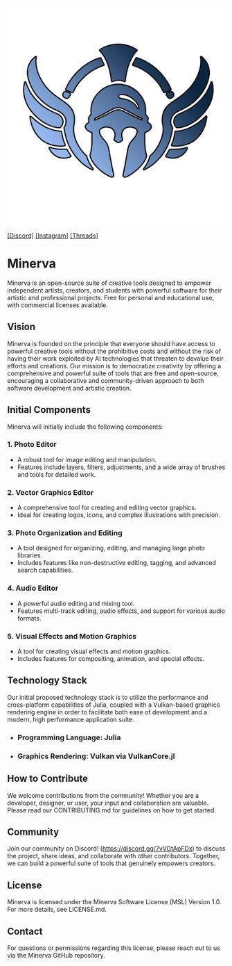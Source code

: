 ![Minerva Logo](Logo-1.png)

[[Discord]](https://discord.gg/7vVGtApFDx)
[[Instagram]](https://www.instagram.com/minerva.create/)
[[Threads]](https://www.threads.net/@minerva.create)


# Minerva
Minerva is an open-source suite of creative tools designed to empower independent artists, creators, and students with powerful software for their artistic and professional projects. Free for personal and educational use, with commercial licenses available.

## Vision

Minerva is founded on the principle that everyone should have access to powerful creative tools without the prohibitive costs and without the risk of having their work exploited by AI technologies that threaten to devalue their efforts and creations. Our mission is to democratize creativity by offering a comprehensive and powerful suite of tools that are free and open-source, encouraging a collaborative and community-driven approach to both software development and artistic creation.

## Initial Components

Minerva will initially include the following components:

### 1. Photo Editor

- A robust tool for image editing and manipulation.
- Features include layers, filters, adjustments, and a wide array of brushes and tools for detailed work.

### 2. Vector Graphics Editor

- A comprehensive tool for creating and editing vector graphics.
- Ideal for creating logos, icons, and complex illustrations with precision.

### 3. Photo Organization and Editing

- A tool designed for organizing, editing, and managing large photo libraries.
- Includes features like non-destructive editing, tagging, and advanced search capabilities.

### 4. Audio Editor

- A powerful audio editing and mixing tool.
- Features multi-track editing, audio effects, and support for various audio formats.

### 5. Visual Effects and Motion Graphics

- A tool for creating visual effects and motion graphics.
- Includes features for compositing, animation, and special effects.

## Technology Stack

Our initial proposed technology stack is to utilize the performance and cross-platform capabilities of Julia, coupled with a Vulkan-based graphics rendering engine in order to facilitate both ease of development and a modern, high performance application suite.

- ### Programming Language: Julia
- ### Graphics Rendering: Vulkan via VulkanCore.jl

## How to Contribute

We welcome contributions from the community! Whether you are a developer, designer, or user, your input and collaboration are valuable. Please read our CONTRIBUTING.md for guidelines on how to get started.

## Community

Join our community on Discord! (https://discord.gg/7vVGtApFDx) to discuss the project, share ideas, and collaborate with other contributors. Together, we can build a powerful suite of tools that genuinely empowers creators.

## License

Minerva is licensed under the Minerva Software License (MSL) Version 1.0. For more details, see LICENSE.md.

## Contact

For questions or permissions regarding this license, please reach out to us via the Minerva GitHub repository.
